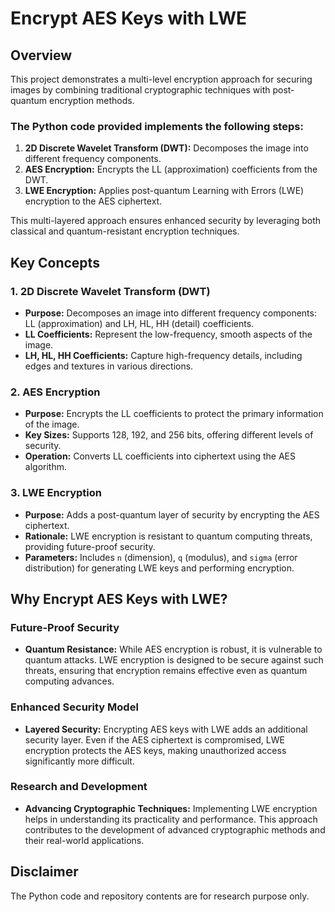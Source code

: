 # Encrypt AES Keys with LWE

## Overview

This project demonstrates a multi-level encryption approach for securing images by combining traditional cryptographic techniques with post-quantum encryption methods. 


### The Python code provided implements the following steps:

1. **2D Discrete Wavelet Transform (DWT):** Decomposes the image into different frequency components.
2. **AES Encryption:** Encrypts the LL (approximation) coefficients from the DWT.
3. **LWE Encryption:** Applies post-quantum Learning with Errors (LWE) encryption to the AES ciphertext.

This multi-layered approach ensures enhanced security by leveraging both classical and quantum-resistant encryption techniques.

## Key Concepts

### 1. 2D Discrete Wavelet Transform (DWT)

- **Purpose:** Decomposes an image into different frequency components: LL (approximation) and LH, HL, HH (detail) coefficients.
- **LL Coefficients:** Represent the low-frequency, smooth aspects of the image.
- **LH, HL, HH Coefficients:** Capture high-frequency details, including edges and textures in various directions.

### 2. AES Encryption

- **Purpose:** Encrypts the LL coefficients to protect the primary information of the image.
- **Key Sizes:** Supports 128, 192, and 256 bits, offering different levels of security.
- **Operation:** Converts LL coefficients into ciphertext using the AES algorithm.

### 3. LWE Encryption

- **Purpose:** Adds a post-quantum layer of security by encrypting the AES ciphertext.
- **Rationale:** LWE encryption is resistant to quantum computing threats, providing future-proof security.
- **Parameters:** Includes `n` (dimension), `q` (modulus), and `sigma` (error distribution) for generating LWE keys and performing encryption.

## Why Encrypt AES Keys with LWE?

### Future-Proof Security
- **Quantum Resistance:** While AES encryption is robust, it is vulnerable to quantum attacks. LWE encryption is designed to be secure against such threats, ensuring that encryption remains effective even as quantum computing advances.

### Enhanced Security Model
- **Layered Security:** Encrypting AES keys with LWE adds an additional security layer. Even if the AES ciphertext is compromised, LWE encryption protects the AES keys, making unauthorized access significantly more difficult.

### Research and Development
- **Advancing Cryptographic Techniques:** Implementing LWE encryption helps in understanding its practicality and performance. This approach contributes to the development of advanced cryptographic methods and their real-world applications.

## Disclaimer
The Python code and repository contents are for research purpose only.
